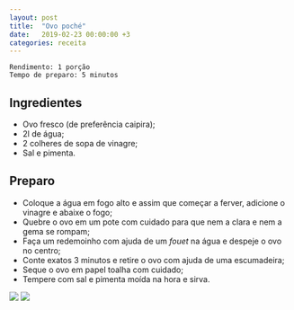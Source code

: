 ```yaml
---
layout: post
title:  "Ovo poché"
date:   2019-02-23 00:00:00 +3
categories: receita
---
```


```
Rendimento: 1 porção
Tempo de preparo: 5 minutos
```

## Ingredientes

- Ovo fresco (de preferência caipira);
- 2l de água;
- 2 colheres de sopa de vinagre;
- Sal e pimenta.

## Preparo

- Coloque a água em fogo alto e assim que começar a ferver, adicione o vinagre e abaixe o fogo;
- Quebre o ovo em um pote com cuidado para que nem a clara e nem a gema se rompam;
- Faça um redemoinho com ajuda de um *fouet* na água e despeje o ovo no centro;
- Conte exatos 3 minutos e retire o ovo com ajuda de uma escumadeira;
- Seque o ovo em papel toalha com cuidado;
- Tempere com sal e pimenta moída na hora e sirva.

![](/blogmangiare/assets/images/04_01.jpg)
![](/blogmangiare/assets/images/04_02.jpg)
